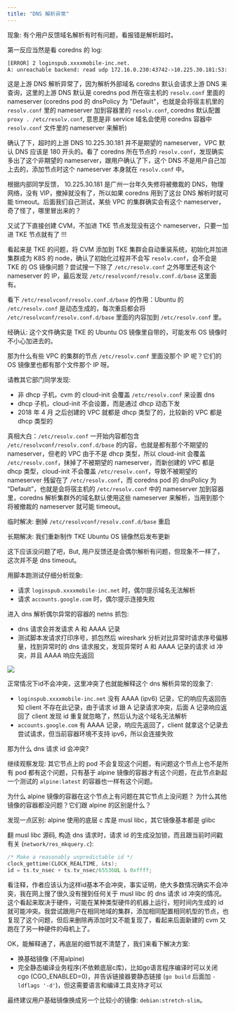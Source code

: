 ```yaml
---
title: "DNS 解析异常"
---
```


现象: 有个用户反馈域名解析有时有问题，看报错是解析超时。

第一反应当然是看 coredns 的 log:

``` bash
[ERROR] 2 loginspub.xxxxmobile-inc.net.
A: unreachable backend: read udp 172.16.0.230:43742->10.225.30.181:53: i/o timeout
```

这是上游 DNS 解析异常了，因为解析外部域名 coredns 默认会请求上游 DNS 来查询，这里的上游 DNS 默认是 coredns pod 所在宿主机的 `resolv.conf` 里面的 nameserver (coredns pod 的 dnsPolicy 为 "Default"，也就是会将宿主机里的 `resolv.conf` 里的 nameserver 加到容器里的 `resolv.conf`, coredns 默认配置 `proxy . /etc/resolv.conf`, 意思是非 service 域名会使用 coredns 容器中 `resolv.conf` 文件里的 nameserver 来解析)

确认了下，超时的上游 DNS 10.225.30.181 并不是期望的 nameserver，VPC 默认 DNS 应该是 180 开头的。看了 coredns 所在节点的 `resolv.conf`，发现确实多出了这个非期望的 nameserver，跟用户确认了下，这个 DNS 不是用户自己加上去的，添加节点时这个 nameserver 本身就在 `resolv.conf` 中。

根据内部同学反馈， 10.225.30.181 是广州一台年久失修将被撤裁的 DNS，物理网络，没有 VIP，撤掉就没有了，所以如果 coredns 用到了这台 DNS 解析时就可能 timeout。后面我们自己测试，某些 VPC 的集群确实会有这个 nameserver，奇了怪了，哪里冒出来的？

又试了下直接创建 CVM，不加进 TKE 节点发现没有这个 nameserver，只要一加进 TKE 节点就有了 !!!

看起来是 TKE 的问题，将 CVM 添加到 TKE 集群会自动重装系统，初始化并加进集群成为 K8S 的 node，确认了初始化过程并不会写 `resolv.conf`，会不会是 TKE 的 OS 镜像问题？尝试搜一下除了 `/etc/resolv.conf` 之外哪里还有这个 nameserver 的 IP，最后发现 `/etc/resolvconf/resolv.conf.d/base` 这里面有。

看下 `/etc/resolvconf/resolv.conf.d/base` 的作用：Ubuntu 的 `/etc/resolv.conf` 是动态生成的，每次重启都会将 `/etc/resolvconf/resolv.conf.d/base`  里面的内容加到 `/etc/resolv.conf` 里。

经确认: 这个文件确实是 TKE 的 Ubuntu OS 镜像里自带的，可能发布 OS 镜像时不小心加进去的。

那为什么有些 VPC 的集群的节点 `/etc/resolv.conf` 里面没那个 IP 呢？它们的 OS 镜像里也都有那个文件那个 IP 呀。

请教其它部门同学发现:

- 非 dhcp 子机，cvm 的 cloud-init 会覆盖 `/etc/resolv.conf` 来设置 dns
- dhcp 子机，cloud-init 不会设置，而是通过 dhcp 动态下发
- 2018 年 4 月 之后创建的 VPC 就都是 dhcp 类型了的，比较新的 VPC 都是 dhcp 类型的

真相大白：`/etc/resolv.conf` 一开始内容都包含 `/etc/resolvconf/resolv.conf.d/base` 的内容，也就是都有那个不期望的 nameserver，但老的 VPC 由于不是 dhcp 类型，所以 cloud-init 会覆盖 `/etc/resolv.conf`，抹掉了不被期望的 nameserver，而新创建的 VPC 都是 dhcp 类型，cloud-init 不会覆盖 `/etc/resolv.conf`，导致不被期望的 nameserver 残留在了 `/etc/resolv.conf`，而 coredns pod 的 dnsPolicy 为 “Default”，也就是会将宿主机的 `/etc/resolv.conf` 中的 nameserver 加到容器里，coredns 解析集群外的域名默认使用这些 nameserver 来解析，当用到那个将被撤裁的 nameserver 就可能 timeout。

临时解决: 删掉 `/etc/resolvconf/resolv.conf.d/base`  重启

长期解决: 我们重新制作 TKE Ubuntu OS 镜像然后发布更新

这下应该没问题了吧，But, 用户反馈还是会偶尔解析有问题，但现象不一样了，这次并不是 dns timeout。

用脚本跑测试仔细分析现象:

- 请求 `loginspub.xxxxmobile-inc.net` 时，偶尔提示域名无法解析
- 请求 `accounts.google.com` 时，偶尔提示连接失败

进入 dns 解析偶尔异常的容器的 netns 抓包:

- dns 请求会并发请求 A 和 AAAA 记录
- 测试脚本发请求打印序号，抓包然后 wireshark 分析对比异常时请求序号偏移量，找到异常时的 dns 请求报文，发现异常时 A 和 AAAA 记录的请求 id 冲突，并且 AAAA 响应先返回

![](https://imroc.io/assets/blog/troubleshooting-k8s-network/dns-id-conflict.png)

正常情况下id不会冲突，这里冲突了也就能解释这个 dns 解析异常的现象了:

- `loginspub.xxxxmobile-inc.net` 没有 AAAA (ipv6) 记录，它的响应先返回告知 client 不存在此记录，由于请求 id 跟 A 记录请求冲突，后面 A 记录响应返回了 client 发现 id 重复就忽略了，然后认为这个域名无法解析
- `accounts.google.com` 有 AAAA 记录，响应先返回了，client 就拿这个记录去尝试请求，但当前容器环境不支持 ipv6，所以会连接失败

那为什么 dns 请求 id 会冲突?

继续观察发现: 其它节点上的 pod 不会复现这个问题，有问题这个节点上也不是所有 pod 都有这个问题，只有基于 alpine 镜像的容器才有这个问题，在此节点新起一个测试的 `alpine:latest` 的容器也一样有这个问题。

为什么 alpine 镜像的容器在这个节点上有问题在其它节点上没问题？ 为什么其他镜像的容器都没问题？它们跟 alpine 的区别是什么？

发现一点区别: alpine 使用的底层 c 库是 musl libc，其它镜像基本都是 glibc

翻 musl libc 源码, 构造 dns 请求时，请求 id 的生成没加锁，而且跟当前时间戳有关 (`network/res_mkquery.c`):

``` c
/* Make a reasonably unpredictable id */
clock_gettime(CLOCK_REALTIME, &ts);
id = ts.tv_nsec + ts.tv_nsec/65536UL & 0xffff;
```

看注释，作者应该认为这样id基本不会冲突，事实证明，绝大多数情况确实不会冲突，我在网上搜了很久没有搜到任何关于 musl libc 的 dns 请求 id 冲突的情况。这个看起来取决于硬件，可能在某种类型硬件的机器上运行，短时间内生成的 id 就可能冲突。我尝试跟用户在相同地域的集群，添加相同配置相同机型的节点，也复现了这个问题，但后来删除再添加时又不能复现了，看起来后面新建的 cvm 又跑在了另一种硬件的母机上了。

OK，能解释通了，再底层的细节就不清楚了，我们来看下解决方案:

- 换基础镜像 (不用alpine)
- 完全静态编译业务程序(不依赖底层c库)，比如go语言程序编译时可以关闭 cgo (CGO_ENABLED=0)，并告诉链接器要静态链接 (`go build` 后面加 `-ldflags '-d'`)，但这需要语言和编译工具支持才可以

最终建议用户基础镜像换成另一个比较小的镜像: `debian:stretch-slim`。
